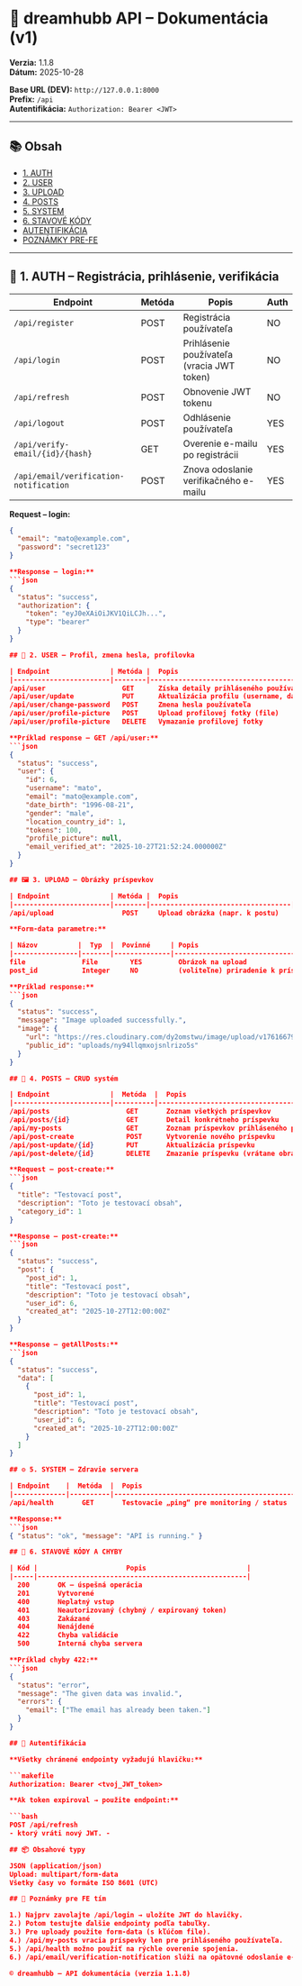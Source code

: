 # 🧩 dreamhubb API – Dokumentácia (v1)

**Verzia:** 1.1.8  
**Dátum:** 2025-10-28

**Base URL (DEV):** `http://127.0.0.1:8000`  
**Prefix:** `/api`  
**Autentifikácia:** `Authorization: Bearer <JWT>`

---

## 📚 Obsah

- [1. AUTH](#1-auth--registrácia-prihlásenie-verifikácia)
- [2. USER](#2-user--profil-zmena-hesla-profilovka)
- [3. UPLOAD](#3-upload--obrázky-príspevkov)
- [4. POSTS](#4-posts--crud-systém)
- [5. SYSTEM](#5-system--zdravie-servera)
- [6. STAVOVÉ KÓDY](#6-stavové-kódy-a-chyby)
- [AUTENTIFIKÁCIA](#autentifikácia)
- [POZNÁMKY PRE-FE](#poznámky-pre-fe-tím)

---

## 🔐 1. AUTH – Registrácia, prihlásenie, verifikácia

| Endpoint                                  | Metóda | Popis                                      | Auth |
|-------------------------------------------|--------|--------------------------------------------|------|
| `/api/register`                           |  POST  | Registrácia používateľa                    |  NO  |
| `/api/login`                              |  POST  | Prihlásenie používateľa (vracia JWT token) |  NO  |
| `/api/refresh`                            |  POST  | Obnovenie JWT tokenu                       |  NO  |
| `/api/logout`                             |  POST  | Odhlásenie používateľa                     |  YES |
| `/api/verify-email/{id}/{hash}`           |  GET   | Overenie e-mailu po registrácii            |  YES |
| `/api/email/verification-notification`    |  POST  | Znova odoslanie verifikačného e-mailu      |  YES |

**Request – login:**
```json
{
  "email": "mato@example.com",
  "password": "secret123"
}

**Response – login:**
```json
{
  "status": "success",
  "authorization": {
    "token": "eyJ0eXAiOiJKV1QiLCJh...",
    "type": "bearer"
  }
}

## 👤 2. USER – Profil, zmena hesla, profilovka

| Endpoint               | Metóda |  Popis                                                                        |  Auth  |
|------------------------|--------|-------------------------------------------------------------------------------|--------|
/api/user	                GET      Získa detaily prihláseného používateľa	                                          YES
/api/user/update	        PUT	     Aktualizácia profilu (username, dátum narodenia, pohlavie, lokácia, atď.)	      YES
/api/user/change-password	POST	 Zmena hesla používateľa	                                                      YES
/api/user/profile-picture	POST     Upload profilovej fotky (file)	                                                  YES
/api/user/profile-picture	DELETE   Vymazanie profilovej fotky	                                                      YES

**Príklad response – GET /api/user:**
```json
{
  "status": "success",
  "user": {
    "id": 6,
    "username": "mato",
    "email": "mato@example.com",
    "date_birth": "1996-08-21",
    "gender": "male",
    "location_country_id": 1,
    "tokens": 100,
    "profile_picture": null,
    "email_verified_at": "2025-10-27T21:52:24.000000Z"
  }
}

## 🖼️ 3. UPLOAD – Obrázky príspevkov

| Endpoint               | Metóda |  Popis                            | Auth |           ontent-Type          |
|------------------------|--------|-----------------------------------|------|--------------------------------|
/api/upload                 POST	 Upload obrázka (napr. k postu)	    YES	          multipart/form-data

**Form-data parametre:**

| Názov          |  Typ  |  Povinné     | Popis                              |
|----------------|-------|--------------|------------------------------------|
file	          File	      YES	      Obrázok na upload
post_id	          Integer	  NO	      (voliteľne) priradenie k príspevku

**Príklad response:**
```json
{
  "status": "success",
  "message": "Image uploaded successfully.",
  "image": {
    "url": "https://res.cloudinary.com/dy2omstwu/image/upload/v1761667910/uploads/ny94llqmxojsnlrizo5s.png",
    "public_id": "uploads/ny94llqmxojsnlrizo5s"
  }
}

## 🧾 4. POSTS – CRUD systém

| Endpoint               |  Metóda  |  Popis                                         |  Auth  |
|------------------------|----------|------------------------------------------------|--------|
/api/posts	                 GET	   Zoznam všetkých príspevkov	                     NO
/api/posts/{id}	             GET	   Detail konkrétneho príspevku	                     NO
/api/my-posts	             GET	   Zoznam príspevkov prihláseného používateľa	     YES
/api/post-create	         POST	   Vytvorenie nového príspevku	                     YES
/api/post-update/{id}	     PUT	   Aktualizácia príspevku	                         YES
/api/post-delete/{id}	     DELETE	   Zmazanie príspevku (vrátane obrázkov)             YES

**Request – post-create:**
```json
{
  "title": "Testovací post",
  "description": "Toto je testovací obsah",
  "category_id": 1
}

**Response – post-create:**
```json
{
  "status": "success",
  "post": {
    "post_id": 1,
    "title": "Testovací post",
    "description": "Toto je testovací obsah",
    "user_id": 6,
    "created_at": "2025-10-27T12:00:00Z"
  }
}

**Response – getAllPosts:**
```json
{
  "status": "success",
  "data": [
    {
      "post_id": 1,
      "title": "Testovací post",
      "description": "Toto je testovací obsah",
      "user_id": 6,
      "created_at": "2025-10-27T12:00:00Z"
    }
  ]
}

## ⚙️ 5. SYSTEM – Zdravie servera

| Endpoint    |  Metóda  |  Popis                                         |  Auth  |
|-------------|----------|------------------------------------------------|--------|
/api/health	      GET	    Testovacie „ping“ pre monitoring / status	      NO

**Response:**
```json
{ "status": "ok", "message": "API is running." }

## 🧭 6. STAVOVÉ KÓDY A CHYBY

| Kód |                      Popis                         |
|-----|----------------------------------------------------|
  200	    OK – úspešná operácia
  201	    Vytvorené
  400	    Neplatný vstup
  401	    Neautorizovaný (chybný / expirovaný token)
  403	    Zakázané
  404	    Nenájdené
  422	    Chyba validácie
  500	    Interná chyba servera

**Príklad chyby 422:**
```json
{
  "status": "error",
  "message": "The given data was invalid.",
  "errors": {
    "email": ["The email has already been taken."]
  }
}

## 🔑 Autentifikácia

**Všetky chránené endpointy vyžadujú hlavičku:**

```makefile
Authorization: Bearer <tvoj_JWT_token>

**Ak token expiroval → použite endpoint:**

```bash
POST /api/refresh
- ktorý vráti nový JWT. -

## 📦 Obsahové typy

JSON (application/json)
Upload: multipart/form-data
Všetky časy vo formáte ISO 8601 (UTC)

## 🧭 Poznámky pre FE tím

1.) Najprv zavolajte /api/login → uložíte JWT do hlavičky.
2.) Potom testujte ďalšie endpointy podľa tabuľky.
3.) Pre uploady použite form-data (s kľúčom file).
4.) /api/my-posts vracia príspevky len pre prihláseného používateľa.
5.) /api/health možno použiť na rýchle overenie spojenia.
6.) /api/email/verification-notification slúži na opätovné odoslanie e-mailu s potvrdením.

© dreamhubb – API dokumentácia (verzia 1.1.8)
